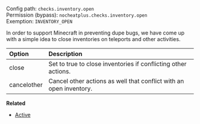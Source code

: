 Config path: `checks.inventory.open`  
Permission (bypass): `nocheatplus.checks.inventory.open`  
Exemption: `INVENTORY_OPEN`  

In order to support Minecraft in preventing dupe bugs, we have come up with a simple idea to close inventories on teleports and other activities.

| Option              | Description |
| :------------------ | :---------- |
| close               | Set to true to close inventories if conflicting other actions. |
| cancelother         | Cancel other actions as well that conflict with an open inventory. |

**Related**  
* [Active](General#Active)